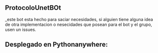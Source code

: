 ## ProtocoloUnetBOt

_este bot esta hecho para saciar necesidades, si alguien tiene alguna idea de otra implementacion
o nesecidades que posean para el bot y el grupo, usen un issues.

## Desplegado en Pythonanywhere:
